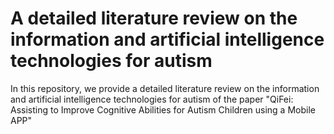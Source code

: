 # A detailed literature review on the information and artificial intelligence technologies for autism
In this repository, we provide a detailed literature review on the information and artificial intelligence technologies for autism of the paper "QiFei: Assisting to Improve Cognitive Abilities for Autism Children using a Mobile APP"
